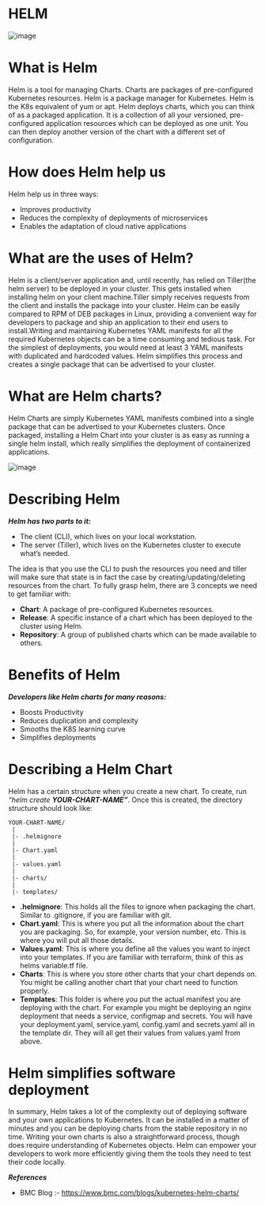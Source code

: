 # HELM

![image](https://user-images.githubusercontent.com/71754779/133918317-e7de9a05-61fe-4946-9d7c-3d15b76e7897.png)

# What is Helm

Helm is a tool for managing Charts. Charts are packages of pre-configured Kubernetes resources. Helm is a package manager for Kubernetes. Helm is the K8s equivalent of yum or apt. Helm deploys charts, which you can think of as a packaged application. It is a collection of all your versioned, pre-configured application resources which can be deployed as one unit. You can then deploy another version of the chart with a different set of configuration.

# How does Helm help us

Helm help us in three ways:

* Improves productivity
* Reduces the complexity of deployments of microservices
* Enables the adaptation of cloud native applications

# What are the uses of Helm?

Helm is a client/server application and, until recently, has relied on Tiller(the helm server) to be deployed in your cluster. This gets installed when installing helm on your client machine.Tiller simply receives requests from the client and installs the package into your cluster. Helm can be easily compared to RPM of DEB packages in Linux, providing a convenient way for developers to package and ship an application to their end users to install.Writing and maintaining Kubernetes YAML manifests for all the required Kubernetes objects can be a time consuming and tedious task. For the simplest of deployments, you would need at least 3 YAML manifests with duplicated and hardcoded values. Helm simplifies this process and creates a single package that can be advertised to your cluster.

# What are Helm charts?

Helm Charts are simply Kubernetes YAML manifests combined into a single package that can be advertised to your Kubernetes clusters. Once packaged, installing a Helm Chart into your cluster is as easy as running a single helm install, which really simplifies the deployment of containerized applications.

![image](https://user-images.githubusercontent.com/71754779/133918738-500fbc0c-e8cb-4ab4-8293-67f04d964ab3.png)

# Describing Helm

***Helm has two parts to it:***

* The client (CLI), which lives on your local workstation.
* The server (Tiller), which lives on the Kubernetes cluster to execute what’s needed.

The idea is that you use the CLI to push the resources you need and tiller will make sure that state is in fact the case by creating/updating/deleting resources from the chart. To fully grasp helm, there are 3 concepts we need to get familiar with:

* **Chart**: A package of pre-configured Kubernetes resources.
* **Release**: A specific instance of a chart which has been deployed to the cluster using Helm.
* **Repository**: A group of published charts which can be made available to others.

# Benefits of Helm

***Developers like Helm charts for many reasons:***

* Boosts Productivity
* Reduces duplication and complexity
* Smooths the K8S learning curve
* Simplifies deployments

# Describing a Helm Chart

Helm has a certain structure when you create a new chart. To create, run *“helm create* ***YOUR-CHART-NAME”***. Once this is created, the directory structure should look like:

```
YOUR-CHART-NAME/
 |
 |- .helmignore 
 | 
 |- Chart.yaml 
 | 
 |- values.yaml 
 | 
 |- charts/ 
 |
 |- templates/
```

* **.helmignore**: This holds all the files to ignore when packaging the chart. Similar to .gitignore, if you are familiar with git.
* **Chart.yaml**: This is where you put all the information about the chart you are packaging. So, for example, your version number, etc. This is where you will put all those details.
* **Values.yaml**: This is where you define all the values you want to inject into your templates. If you are familiar with terraform, think of this as helms variable.tf file.
* **Charts**: This is where you store other charts that your chart depends on. You might be calling another chart that your chart need to function properly.
* **Templates**: This folder is where you put the actual manifest you are deploying with the chart. For example you might be deploying an nginx deployment that needs a service, configmap and secrets. You will have your deployment.yaml, service.yaml, config.yaml and secrets.yaml all in the template dir. They will all get their values from values.yaml from above.

# Helm simplifies software deployment

In summary, Helm takes a lot of the complexity out of deploying software and your own applications to Kubernetes. It can be installed in a matter of minutes and you can be deploying charts from the stable repository in no time. Writing your own charts is also a straightforward process, though does require understanding of Kubernetes objects. Helm can empower your developers to work more efficiently giving them the tools they need to test their code locally.

***References***

* BMC Blog :- https://www.bmc.com/blogs/kubernetes-helm-charts/
